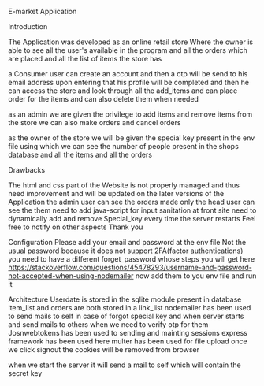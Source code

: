 E-market Application

Introduction

The Application was developed as an online retail store Where the owner is able to
see all the user's available in the program and all the orders which are placed and all the
list of items the store has

a Consumer user can create an account and then a otp will be send to his email address upon entering that
his profile will be completed and then he can access the store and look through all the add_items
and can place order for the items and can also delete them when needed

as an admin we are given the privilege to add items and remove items from the store
we can also make orders and cancel orders

as the owner of the store we will be given the special key present in the env file using which we can
see the number of people present in the shops database and all the items and all the orders


Drawbacks

The html and css part of the Website is not properly managed and thus need improvement and will be updated on the later versions
of the Application
the admin user can see the orders made only the head user can see the them
need to add java-script for input sanitation at front site
need to dynamically add and remove Special_key every time the server restarts
Feel free to notify on other aspects
Thank you

Configuration
Please add your email and password at the env file
Not the usual password because it does not support 2FA(factor authentications) you need to have a different forget_password
whose steps you will get here
https://stackoverflow.com/questions/45478293/username-and-password-not-accepted-when-using-nodemailer
now add them to you env file and run it


Architecture
Userdate is stored in the sqlite module present in database item_list and orders are both stored in a link_list
nodemailer has been used to send mails to self in case of forgot special key and when server starts
and send mails to others when we need to verify otp for them
Josnwebtokens has been used to sending and mainting sessions
express framework has been used here
multer has been used for file upload
once we click signout the cookies will be removed from browser


when we start the server it will send a mail to self which will contain the secret key
